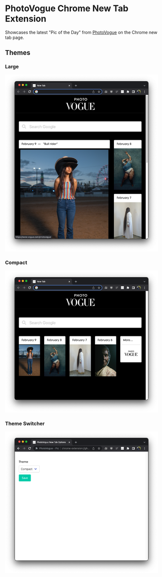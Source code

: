 # PhotoVogue Chrome New Tab Extension

Showcases the latest "Pic of the Day" from [PhotoVogue](https://www.vogue.com/photovogue) on the Chrome new tab page.

## Themes

### Large

![Screenshot](screenshot-large.png)

### Compact

![Screenshot](screenshot-compact.png)

### Theme Switcher

![Screenshot](screenshot-options.png)
